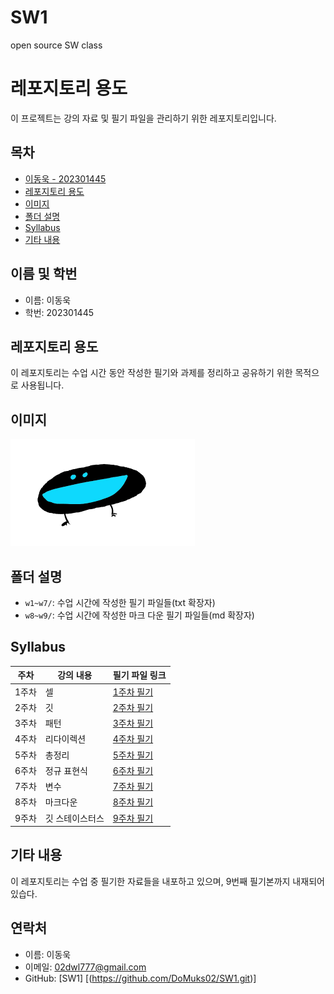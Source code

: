 # SW1
open source SW class

# 레포지토리 용도

이 프로젝트는 강의 자료 및 필기 파일을 관리하기 위한 레포지토리입니다.

## 목차
- [이동욱 - 202301445](#이름-학번)
- [레포지토리 용도](#레포지토리-용도)
- [이미지](#이미지)
- [폴더 설명](#폴더-설명)
- [Syllabus](#syllabus)
- [기타 내용](#기타-내용)

## 이름 및 학번
- 이름: 이동욱
- 학번: 202301445

## 레포지토리 용도
이 레포지토리는 수업 시간 동안 작성한 필기와 과제를 정리하고 공유하기 위한 목적으로 사용됩니다.

## 이미지
![어깨걸이 극락조](sample.png)

## 폴더 설명
- `w1~w7/`: 수업 시간에 작성한 필기 파일들(txt 확장자)
- `w8~w9/`: 수업 시간에 작성한 마크 다운 필기 파일들(md 확장자)

## Syllabus
| 주차 | 강의 내용 | 필기 파일 링크 |
|------|-----------|----------------|
| 1주차 | 셀 | [1주차 필기]([lecture_notes/week1.md](https://github.com/DoMuks02/SW1/blob/9c47b23afa3e4a4490e6ed93d79d69fb75f4c1e1/w1.txt)) |
| 2주차 | 깃 | [2주차 필기]([lecture_notes/week2.md](https://github.com/DoMuks02/SW1/blob/9c47b23afa3e4a4490e6ed93d79d69fb75f4c1e1/w2.txt)) |
| 3주차 | 패턴 | [3주차 필기]([lecture_notes/week3.md](https://github.com/DoMuks02/SW1/blob/9c47b23afa3e4a4490e6ed93d79d69fb75f4c1e1/w3.txt)) |
| 4주차 | 리다이렉션 | [4주차 필기]([lecture_notes/week4.md](https://github.com/DoMuks02/SW1/blob/9c47b23afa3e4a4490e6ed93d79d69fb75f4c1e1/w4.txt)) |
| 5주차 | 총정리| [5주차 필기]([lecture_notes/week5.md](https://github.com/DoMuks02/SW1/blob/9c47b23afa3e4a4490e6ed93d79d69fb75f4c1e1/w5.txt)) |
| 6주차 | 정규 표현식 | [6주차 필기]([lecture_notes/week6.md](https://github.com/DoMuks02/SW1/blob/9c47b23afa3e4a4490e6ed93d79d69fb75f4c1e1/w6.txt)) |
| 7주차 | 변수 | [7주차 필기]([lecture_notes/week7.md](https://github.com/DoMuks02/SW1/blob/9c47b23afa3e4a4490e6ed93d79d69fb75f4c1e1/w7.txt)) |
| 8주차 | 마크다운 | [8주차 필기]([lecture_notes/week7.md](https://github.com/DoMuks02/SW1/blob/9c47b23afa3e4a4490e6ed93d79d69fb75f4c1e1/w8.md)) |
| 9주차 | 깃 스테이스터스 | [9주차 필기]([lecture_notes/week7.md](https://github.com/DoMuks02/SW1/blob/9c47b23afa3e4a4490e6ed93d79d69fb75f4c1e1/w9.md)) |

## 기타 내용
이 레포지토리는 수업 중 필기한  자료들을 내포하고 있으며, 9번째 필기본까지 내재되어 있습다. 

## 연락처
- 이름: 이동욱
- 이메일: 02dwl777@gmail.com
- GitHub: [SW1] [(https://github.com/DoMuks02/SW1.git)]
